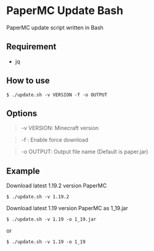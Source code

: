 # PaperMC Update Bash

PaperMC update script written in Bash

## Requirement
* jq

## How to use
```
$ ./update.sh -v VERSION -f -o OUTPUT
```

## Options
> -v VERSION: Minecraft version

> -f : Enable force download

> -o OUTPUT: Output file name (Default is paper.jar)

## Example
Download latest 1.19.2 version PaperMC
```
$ ./update.sh -v 1.19.2
```

Download latest 1.19 version PaperMC as 1_19.jar
```
$ ./update.sh -v 1.19 -o 1_19.jar
```
or

```
$ ./update.sh -v 1.19 -o 1_19
```